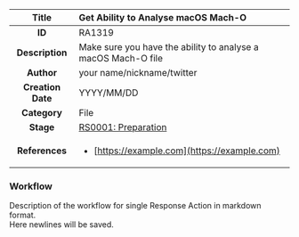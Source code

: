| Title                       | Get Ability to Analyse macOS Mach-O         |
|:---------------------------:|:--------------------|
| **ID**                      | RA1319            |
| **Description**             | Make sure you have the ability to analyse a macOS Mach-O file   |
| **Author**                  | your name/nickname/twitter        |
| **Creation Date**           | YYYY/MM/DD |
| **Category**                | File      |
| **Stage**                   |[RS0001: Preparation](../Response_Stages/RS0001.md)| 
| **References** |<ul><li>[https://example.com](https://example.com)</li></ul>|

### Workflow

Description of the workflow for single Response Action in markdown format.  
Here newlines will be saved.  
